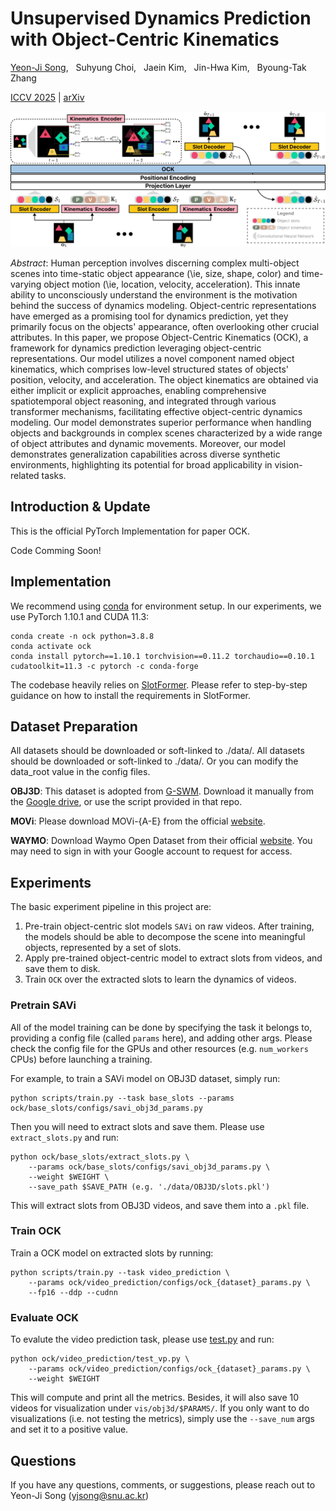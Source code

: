 # Unsupervised Dynamics Prediction with Object-Centric Kinematics

[Yeon-Ji Song](https://yeonjisong.github.io/), &nbsp; Suhyung Choi, &nbsp; Jaein Kim, &nbsp; Jin-Hwa Kim, &nbsp; Byoung-Tak Zhang 

[ICCV 2025]() | <a href="" target="_blank">arXiv</a>

![image](figures/architecture.png)

*Abstract*: Human perception involves discerning complex multi-object scenes into time-static object appearance (\ie, size, shape, color) and time-varying object motion (\ie, location, velocity, acceleration). This innate ability to unconsciously understand the environment is the motivation behind the success of dynamics modeling. Object-centric representations have emerged as a promising tool for dynamics prediction, yet they primarily focus on the objects' appearance, often overlooking other crucial attributes. In this paper, we propose Object-Centric Kinematics (OCK), a framework for dynamics prediction leveraging object-centric representations. Our model utilizes a novel component named object kinematics, which comprises low-level structured states of objects' position, velocity, and acceleration. The object kinematics are obtained via either implicit or explicit approaches, enabling comprehensive spatiotemporal object reasoning, and integrated through various transformer mechanisms, facilitating effective object-centric dynamics modeling. Our model demonstrates superior performance when handling objects and backgrounds in complex scenes characterized by a wide range of object attributes and dynamic movements. Moreover, our model demonstrates generalization capabilities across diverse synthetic environments, highlighting its potential for broad applicability in vision-related tasks.

## Introduction & Update
This is the official PyTorch Implementation for paper OCK.

Code Comming Soon!


## Implementation
We recommend using [conda](https://docs.conda.io/projects/conda/en/latest/user-guide/install/index.html) for environment setup. In our experiments, we use PyTorch 1.10.1 and CUDA 11.3:

```
conda create -n ock python=3.8.8
conda activate ock
conda install pytorch==1.10.1 torchvision==0.11.2 torchaudio==0.10.1 cudatoolkit=11.3 -c pytorch -c conda-forge
```

The codebase heavily relies on [SlotFormer](https://github.com/pairlab/SlotFormer). Please refer to step-by-step guidance on how to install the requirements in SlotFormer.


## Dataset Preparation
All datasets should be downloaded or soft-linked to ./data/. All datasets should be downloaded or soft-linked to ./data/. Or you can modify the data_root value in the config files.

**OBJ3D**: This dataset is adopted from [G-SWM](https://github.com/zhixuan-lin/G-SWM#datasets).
Download it manually from the [Google drive](https://drive.google.com/file/d/1XSLW3qBtcxxvV-5oiRruVTlDlQ_Yatzm/view), or use the script provided in that repo.

**MOVi**:
Please download MOVi-{A-E} from the official [website](https://github.com/google-research/kubric/tree/main/challenges/movi).

**WAYMO**: Download Waymo Open Dataset from their official [website](https://waymo.com/open/). You may need to sign in with your Google account to request for access.



## Experiments
The basic experiment pipeline in this project are:

1. Pre-train object-centric slot models `SAVi` on raw videos. After training, the models should be able to decompose the scene into meaningful objects, represented by a set of slots.
2. Apply pre-trained object-centric model to extract slots from videos, and save them to disk.
3. Train `OCK` over the extracted slots to learn the dynamics of videos.

### Pretrain SAVi
All of the model training can be done by specifying the task it belongs to, providing a config file (called `params` here), and adding other args. Please check the config file for the GPUs and other resources (e.g. `num_workers` CPUs) before launching a training.

For example, to train a SAVi model on OBJ3D dataset, simply run:
```
python scripts/train.py --task base_slots --params ock/base_slots/configs/savi_obj3d_params.py
```

Then you will need to extract slots and save them. Please use `extract_slots.py` and run:
```
python ock/base_slots/extract_slots.py \
    --params ock/base_slots/configs/savi_obj3d_params.py \
    --weight $WEIGHT \
    --save_path $SAVE_PATH (e.g. './data/OBJ3D/slots.pkl')
```
This will extract slots from OBJ3D videos, and save them into a `.pkl` file.


### Train OCK 
Train a OCK model on extracted slots by running:

```
python scripts/train.py --task video_prediction \
    --params ock/video_prediction/configs/ock_{dataset}_params.py \
    --fp16 --ddp --cudnn
```


### Evaluate OCK
To evalute the video prediction task, please use [test.py](../ock/video_prediction/test.py) and run:
```
python ock/video_prediction/test_vp.py \
    --params ock/video_prediction/configs/ock_{dataset}_params.py \
    --weight $WEIGHT
```
This will compute and print all the metrics.
Besides, it will also save 10 videos for visualization under `vis/obj3d/$PARAMS/`.
If you only want to do visualizations (i.e. not testing the metrics), simply use the `--save_num` args and set it to a positive value.

## Questions
If you have any questions, comments, or suggestions, please reach out to Yeon-Ji Song (yjsong@snu.ac.kr)
